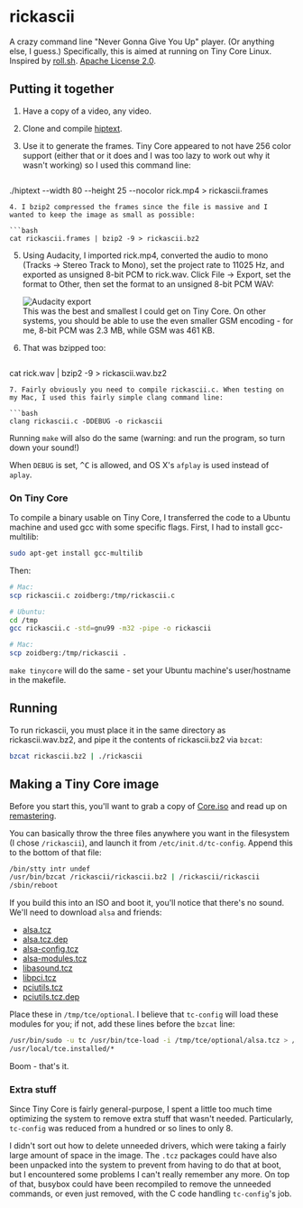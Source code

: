 # rickascii
A crazy command line "Never Gonna Give You Up" player. (Or anything else, I guess.) Specifically, this is aimed at running on Tiny Core Linux. Inspired by [roll.sh](https://github.com/keroserene/rickrollrc/blob/master/roll.sh). [Apache License 2.0](https://www.apache.org/licenses/LICENSE-2.0.html).

## Putting it together
1. Have a copy of a video, any video.
2. Clone and compile [hiptext](https://github.com/jart/hiptext).
3. Use it to generate the frames. Tiny Core appeared to not have 256 color support (either that or it does and I was too lazy to work out why it wasn't working) so I used this command line:

   ```bash
./hiptext --width 80 --height 25 --nocolor rick.mp4 > rickascii.frames
   ```
4. I bzip2 compressed the frames since the file is massive and I wanted to keep the image as small as possible:

   ```bash
cat rickascii.frames | bzip2 -9 > rickascii.bz2
   ```
5. Using Audacity, I imported rick.mp4, converted the audio to mono (Tracks &rarr; Stereo Track to Mono), set the project rate to 11025 Hz, and exported as unsigned 8-bit PCM to rick.wav. Click File &rarr; Export, set the format to Other, then set the format to an unsigned 8-bit PCM WAV:

   ![Audacity export](http://i.imgur.com/iZO0C8n.png)  
   This was the best and smallest I could get on Tiny Core. On other systems, you should be able to use the even smaller GSM encoding - for me, 8-bit PCM was 2.3 MB, while GSM was 461 KB.
6. That was bzipped too:

   ```bash
cat rick.wav | bzip2 -9 > rickascii.wav.bz2
   ```
7. Fairly obviously you need to compile rickascii.c. When testing on my Mac, I used this fairly simple clang command line:

   ```bash
clang rickascii.c -DDEBUG -o rickascii
   ```

   Running `make` will also do the same (warning: and run the program, so turn down your sound!)
  
   When `DEBUG` is set, <kbd>^C</kbd> is allowed, and OS X's `afplay` is used instead of `aplay`.

### On Tiny Core
To compile a binary usable on Tiny Core, I transferred the code to a Ubuntu machine and used gcc with some specific flags. First, I had to install gcc-multilib:

```bash
sudo apt-get install gcc-multilib
```

Then:

```bash
# Mac:
scp rickascii.c zoidberg:/tmp/rickascii.c

# Ubuntu:
cd /tmp
gcc rickascii.c -std=gnu99 -m32 -pipe -o rickascii

# Mac:
scp zoidberg:/tmp/rickascii .
```

`make tinycore` will do the same - set your Ubuntu machine's user/hostname in the makefile. 

## Running
To run rickascii, you must place it in the same directory as rickascii.wav.bz2, and pipe it the contents of rickascii.bz2 via `bzcat`:

```bash
bzcat rickascii.bz2 | ./rickascii
```

## Making a Tiny Core image
Before you start this, you'll want to grab a copy of [Core.iso](http://tinycorelinux.net/downloads.html) and read up on [remastering](http://wiki.tinycorelinux.net/wiki:remastering).

You can basically throw the three files anywhere you want in the filesystem (I chose `/rickascii`), and launch it from `/etc/init.d/tc-config`. Append this to the bottom of that file:

```bash
/bin/stty intr undef
/usr/bin/bzcat /rickascii/rickascii.bz2 | /rickascii/rickascii
/sbin/reboot
```

If you build this into an ISO and boot it, you'll notice that there's no sound. We'll need to download `alsa` and friends:

* [alsa.tcz](http://tinycorelinux.net/5.x/x86/tcz/alsa.tcz)
* [alsa.tcz.dep](http://tinycorelinux.net/5.x/x86/tcz/alsa.tcz.dep)
* [alsa-config.tcz](http://tinycorelinux.net/5.x/x86/tcz/alsa-config.tcz)
* [alsa-modules.tcz](http://tinycorelinux.net/5.x/x86/tcz/alsa-modules-3.8.13-tinycore.tcz)
* [libasound.tcz](http://tinycorelinux.net/5.x/x86/tcz/libasound.tcz)
* [libpci.tcz](http://tinycorelinux.net/5.x/x86/tcz/libpci.tcz)
* [pciutils.tcz](http://tinycorelinux.net/5.x/x86/tcz/pciutils.tcz)
* [pciutils.tcz.dep](http://tinycorelinux.net/5.x/x86/tcz/pciutils.tcz.dep)

Place these in `/tmp/tce/optional`. I believe that `tc-config` will load these modules for you; if not, add these lines before the `bzcat` line:

```bash
/usr/bin/sudo -u tc /usr/bin/tce-load -i /tmp/tce/optional/alsa.tcz > /dev/null
/usr/local/tce.installed/*
```

Boom - that's it.

### Extra stuff
Since Tiny Core is fairly general-purpose, I spent a little too much time optimizing the system to remove extra stuff that wasn't needed. Particularly, `tc-config` was reduced from a hundred or so lines to only 8. 

I didn't sort out how to delete unneeded drivers, which were taking a fairly large amount of space in the image. The `.tcz` packages could have also been unpacked into the system to prevent from having to do that at boot, but I encountered some problems I can't really remember any more. On top of that, busybox could have been recompiled to remove the unneeded commands, or even just removed, with the C code handling `tc-config`'s job.

